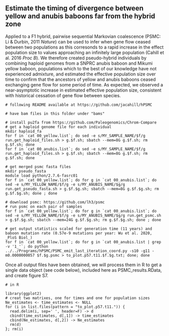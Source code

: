 

## Estimate the timing of divergence between yellow and anubis baboons far from the hybrid zone

Applied to a F1 hybrid, pairwise sequential Markovian coalescence (PSMC: Li & Durbin, 2011 _Nature_) can be used to infer when gene flow ceased between two populations as this corresonds to a rapid increase in the effect population size to values approaching an infinitely large population (Cahill et al. 2016 _Proc B_). We therefore created pseudo-hybrid individuals by combining haploid genomes from a SNPRC anubis baboon and Mikumi yellow baboon, populations which to the best of our knowledge have not experienced admixture, and estimated the effective population size over time to confirm that the ancestors of yellow and anubis baboons ceased exchanging gene flow for some period of time. As expected, we observed a near-asymptotic increase in estimated effective population size, consistent with historical cessation of gene flow between species. 

```console 
# following README available at https://github.com/jacahill/hPSMC

# have bam files in this folder under "bams"

# install pu2fa from https://github.com/Paleogenomics/Chrom-Compare
# get a haploid genome file for each individual
mkdir haploid_fa
for f in `cat 00_yellow.list`; do sed -e s/MY_SAMPLE_NAME/$f/g run.get_haploid_files.sh > g.$f.sh; sbatch --mem=8G g.$f.sh; rm g.$f.sh; done 
for f in `cat 00_anubis.list`; do sed -e s/MY_SAMPLE_NAME/$f/g run.get_haploid_files.sh > g.$f.sh; sbatch --mem=8G g.$f.sh; rm g.$f.sh; done 

# get merged psmc fasta files 
mkdir pseudo_fasta
module load python/2.7.6-fasrc01
for f in `cat 00_yellow.list`; do for g in `cat 00_anubis.list`; do sed -e s/MY_YELLOW_NAME/$f/g -e s/MY_ANUBIS_NAME/$g/g run.get_pseudo_fasta.sh > g.$f.$g.sh; sbatch --mem=8G g.$f.$g.sh; rm g.$f.$g.sh; done ; done 

# download psmc: https://github.com/lh3/psmc
# run psmc on each pair of samples
for f in `cat 00_yellow.list`; do for g in `cat 00_anubis.list`; do sed -e s/MY_YELLOW_NAME/$f/g -e s/MY_ANUBIS_NAME/$g/g run.get_psmc.sh > g.$f.$g.sh; sbatch --mem=24G g.$f.$g.sh; rm g.$f.$g.sh; done ; done

# get output statistics scaled for generation time (11 years) and baboon mutation rate (0.57e-9 mutations per year: Wu et al. 2020, _PloS Biol_)
for f in `cat 00_yellow.list`; do for g in `cat 00_anubis.list | grep -v '1_'`; do python ../../Programs/hPSMC/PSMC_emit_last_iteration_coord.py -s10 -g11 -m0.0000000057 $f.$g.psmc > to_plot.p57.t11.$f.$g.txt; done; done 

```

Once all output files have been obtained, we will process them in R to get a single data object (see code below), included here as PSMC_results.RData, and create figure S7.

```console
# in R

library(ggplot2)
# creat two matrixes, one for times and one for population sizes
Ne_estimates <- time_estimates <- NULL
for (i in list.files(pattern = "to_plot.p57.t11.")) {
  read.delim(i, sep=' ', header=F) -> d
  cbind(time_estimates, d[,1]) -> time_estimates
  cbind(Ne_estimates, d[,2]) -> Ne_estimates
  rm(d)
}; rm(i)


```


